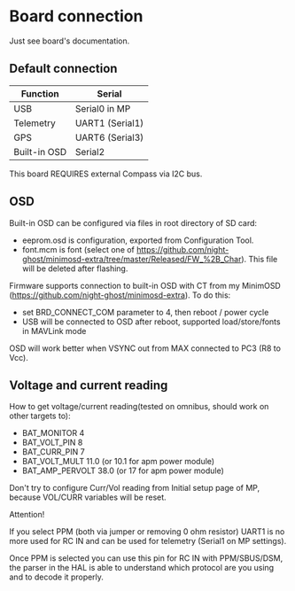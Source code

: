 # Board connection

Just see board's documentation.


## Default connection
| Function | Serial |
| ------ | ------ |
| USB | Serial0 in MP |
| Telemetry | UART1 (Serial1) |
| GPS | UART6 (Serial3) | 
| Built-in OSD | Serial2 |

This board REQUIRES external Compass via I2C bus. 

## OSD
Built-in OSD can be configured via files in root directory of SD card:
- eeprom.osd is configuration, exported from Configuration Tool.
- font.mcm is font (select one of https://github.com/night-ghost/minimosd-extra/tree/master/Released/FW_%2B_Char). This file will be deleted after flashing.

Firmware supports connection to built-in OSD with CT from my MinimOSD (https://github.com/night-ghost/minimosd-extra). To do this:
- set BRD_CONNECT_COM parameter to 4, then reboot / power cycle
- USB will be connected to OSD after reboot, supported load/store/fonts in MAVLink mode

OSD will work better when VSYNC out from MAX connected to PC3 (R8 to Vcc).

## Voltage and current reading

How to get voltage/current reading(tested on omnibus, should work on other targets to):
- BAT_MONITOR 4
- BAT_VOLT_PIN 8
- BAT_CURR_PIN 7
- BAT_VOLT_MULT 11.0 (or 10.1 for apm power module)
- BAT_AMP_PERVOLT 38.0 (or 17 for apm power module)

Don't try to configure Curr/Vol reading from Initial setup page of MP, because VOL/CURR variables will be reset.

Attention!

If you select PPM (both via jumper or removing 0 ohm resistor) UART1 is no more used for RC IN and can be 
used for telemetry (Serial1 on MP settings).

Once PPM is selected you can use this pin for RC IN with PPM/SBUS/DSM, the parser in the HAL is able to understand 
which protocol are you using and to decode it properly. 
